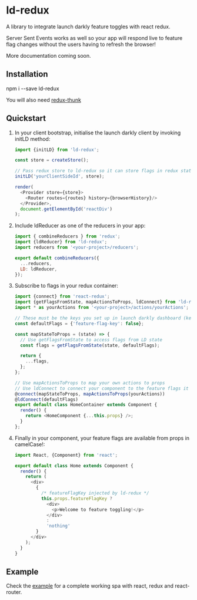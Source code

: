 # ld-redux
A library to integrate launch darkly feature toggles with react redux.

Server Sent Events works as well so your app will respond live to feature flag changes without the users having to refresh the browser!

More documentation coming soon.

## Installation

npm i --save ld-redux

You will also need [redux-thunk](https://github.com/gaearon/redux-thunk)

## Quickstart

1. In your client bootstrap, initialise the launch darkly client by invoking initLD method:

    ```javascript
    import {initLD} from 'ld-redux';
    
    const store = createStore();
    
    // Pass redux store to ld-redux so it can store flags in redux state
    initLD('yourClientSideId', store);
    
    render(
      <Provider store={store}>
        <Router routes={routes} history={browserHistory}/>
      </Provider>,
      document.getElementById('reactDiv')
    );
    ```

2. Include ldReducer as one of the reducers in your app:

    ```javascript
    import { combineReducers } from 'redux';
    import {ldReducer} from 'ld-redux';
    import reducers from '<your-project>/reducers'; 
   
    export default combineReducers({
      ...reducers,
      LD: ldReducer,
    });
    ```

3. Subscribe to flags in your redux container:
    
    ```javascript
    import {connect} from 'react-redux';
    import {getFlagsFromState, mapActionsToProps, ldConnect} from 'ld-redux';
    import * as yourActions from '<your-project>/actions/yourActions';
    
    // These must be the keys you set up in launch darkly dashboard (kebab-lower-cased)
    const defaultFlags = {'feature-flag-key': false};
    
    const mapStateToProps = (state) => {
      // Use getFlagsFromState to access flags from LD state
      const flags = getFlagsFromState(state, defaultFlags);
    
      return {
        ...flags,
      };
    };
    
    // Use mapActionsToProps to map your own actions to props
    // Use ldConnect to connect your component to the feature flags it needs
    @connect(mapStateToProps, mapActionsToProps(yourActions))
    @ldConnect(defaultFlags)
    export default class HomeContainer extends Component {
      render() {
        return <HomeComponent {...this.props} />;
      }
    };
    ```
    
4. Finally in your component, your feature flags are available from props in camelCase!:

    ```javascript
    import React, {Component} from 'react';
    
    export default class Home extends Component {
      render() {
        return (
          <div>
            {
              /* featureFlagKey injected by ld-redux */
              this.props.featureFlagKey ?
                <div>
                  <p>Welcome to feature toggling!</p>
                </div>
                :
                'nothing'
            }
          </div>
        );
      }
    }
    ```

## Example
Check the [example](https://github.com/yusinto/ld-redux/tree/master/example) for a complete working spa with react, redux and react-router. 